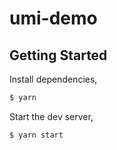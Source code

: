 # umi-demo

## Getting Started

Install dependencies,

```bash
$ yarn
```

Start the dev server,

```bash
$ yarn start
```
